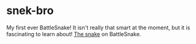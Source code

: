 # snek-bro
My first ever BattleSnake! It isn't really that smart at the moment, but it is fascinating to learn about!
[The snake](https://play.battlesnake.com/u/notevenjoking/snek-bro/) on BattleSnake.